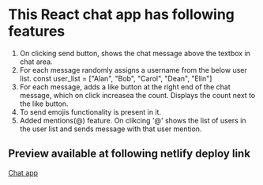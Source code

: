 # This React chat app has following features

1. On clicking send button, shows the chat message above the textbox in chat area.
2. For each message randomly assigns a username from the below user list.
   const user_list = ["Alan", "Bob", "Carol", "Dean", "Elin"]
3. For each message, adds a like button at the right end of the chat message, which on click increasea the count. Displays the count next to the like button.
4. To send emojis functionality is present in it.
5. Added mentions(@) feature. On clikcing '@' shows the list of users in the user list and sends message with that user mention.

## Preview available at following netlify deploy link
[Chat app](https://66361f8dde3491e1d9d87f2d--exact-space-chatt-app.netlify.app/)

